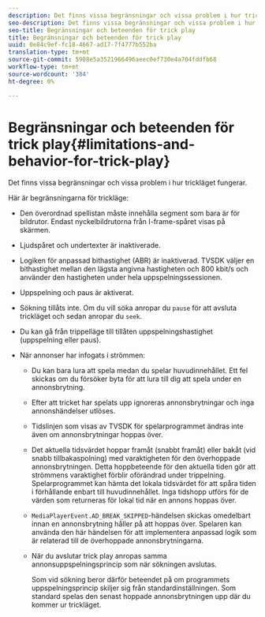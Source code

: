 ```yaml
---
description: Det finns vissa begränsningar och vissa problem i hur trickläget fungerar.
seo-description: Det finns vissa begränsningar och vissa problem i hur trickläget fungerar.
seo-title: Begränsningar och beteenden för trick play
title: Begränsningar och beteenden för trick play
uuid: 0e84c9ef-fc18-4667-ad17-7f4777b552ba
translation-type: tm+mt
source-git-commit: 5908e5a3521966496aeec0ef730e4a704fddfb68
workflow-type: tm+mt
source-wordcount: '384'
ht-degree: 0%

---
```



# Begränsningar och beteenden för trick play{#limitations-and-behavior-for-trick-play}

Det finns vissa begränsningar och vissa problem i hur trickläget fungerar.

<!--<a id="section_8B88E281A0FA4661B4C2C70A0ABED57C"></a>-->

Här är begränsningarna för trickläge:

* Den överordnad spellistan måste innehålla segment som bara är för bildrutor. Endast nyckelbildrutorna från I-frame-spåret visas på skärmen.
* Ljudspåret och undertexter är inaktiverade.
* Logiken för anpassad bithastighet (ABR) är inaktiverad. TVSDK väljer en bithastighet mellan den lägsta angivna hastigheten och 800 kbit/s och använder den hastigheten under hela uppspelningssessionen.
* Uppspelning och paus är aktiverat.
* Sökning tillåts inte. Om du vill söka anropar du `pause` för att avsluta trickläget och sedan anropar du `seek`.

* Du kan gå från trippelläge till tillåten uppspelningshastighet (uppspelning eller paus).
* När annonser har infogats i strömmen:

   * Du kan bara lura att spela medan du spelar huvudinnehållet. Ett fel skickas om du försöker byta för att lura till dig att spela under en annonsbrytning.
   * Efter att tricket har spelats upp ignoreras annonsbrytningar och inga annonshändelser utlöses.
   * Tidslinjen som visas av TVSDK för spelarprogrammet ändras inte även om annonsbrytningar hoppas över.
   * Det aktuella tidsvärdet hoppar framåt (snabbt framåt) eller bakåt (vid snabb tillbakaspolning) med varaktigheten för den överhoppade annonsbrytningen. Detta hoppbeteende för den aktuella tiden gör att strömmens varaktighet förblir oförändrad under trippelning. Spelarprogrammet kan hämta det lokala tidsvärdet för att spåra tiden i förhållande enbart till huvudinnehållet. Inga tidshopp utförs för de värden som returneras för lokal tid när en annons hoppas över.
   * `MediaPlayerEvent.AD_BREAK_SKIPPED`-händelsen skickas omedelbart innan en annonsbrytning håller på att hoppas över. Spelaren kan använda den här händelsen för att implementera anpassad logik som är relaterad till de överhoppade annonsbrytningarna.
   * När du avslutar trick play anropas samma annonsuppspelningsprincip som när sökningen avslutas.

      Som vid sökning beror därför beteendet på om programmets uppspelningsprincip skiljer sig från standardinställningen. Som standard spelas den senast hoppade annonsbrytningen upp där du kommer ur trickläget.

